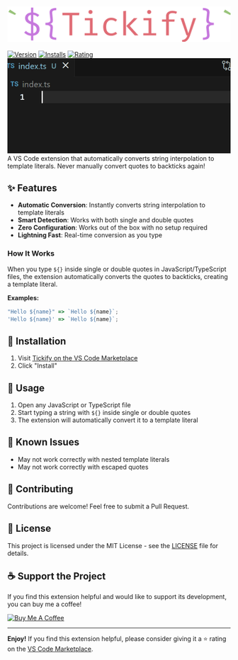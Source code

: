 ![Tickify Logo](assets/icon.png)
\
\
[![Version](https://img.shields.io/visual-studio-marketplace/v/RNDev.tickify.svg)](https://marketplace.visualstudio.com/items?itemName=RNDev.tickify)
[![Installs](https://img.shields.io/visual-studio-marketplace/i/RNDev.tickify.svg)](https://marketplace.visualstudio.com/items?itemName=RNDev.tickify)
[![Rating](https://img.shields.io/visual-studio-marketplace/r/RNDev.tickify.svg)](https://marketplace.visualstudio.com/items?itemName=RNDev.tickify)
\
![Extension in Action](assets/animation.gif)\
A VS Code extension that automatically converts string interpolation to template literals. Never manually convert quotes to backticks again!

## ✨ Features

- **Automatic Conversion**: Instantly converts string interpolation to template literals
- **Smart Detection**: Works with both single and double quotes
- **Zero Configuration**: Works out of the box with no setup required
- **Lightning Fast**: Real-time conversion as you type

### How It Works

When you type `${}` inside single or double quotes in JavaScript/TypeScript files, the extension automatically converts the quotes to backticks, creating a template literal.

**Examples:**

```javascript
"Hello ${name}" => `Hello ${name}`;
'Hello ${name}' => `Hello ${name}`;
```

## 🚀 Installation

1. Visit [Tickify on the VS Code Marketplace](https://marketplace.visualstudio.com/items?itemName=RNDev.tickify)
2. Click "Install"

## 🎯 Usage

1. Open any JavaScript or TypeScript file
2. Start typing a string with `${}` inside single or double quotes
3. The extension will automatically convert it to a template literal

## 🐛 Known Issues

- May not work correctly with nested template literals
- May not work correctly with escaped quotes

## 🤝 Contributing

Contributions are welcome! Feel free to submit a Pull Request.

## 📜 License

This project is licensed under the MIT License - see the [LICENSE](LICENSE) file for details.

## ☕ Support the Project

If you find this extension helpful and would like to support its development, you can buy me a coffee!

[![Buy Me A Coffee](https://www.buymeacoffee.com/assets/img/custom_images/orange_img.png)](https://www.buymeacoffee.com/RNDev)

---

**Enjoy!** If you find this extension helpful, please consider giving it a ⭐️ rating on the [VS Code Marketplace](https://marketplace.visualstudio.com/items?itemName=RNDev.tickify).

